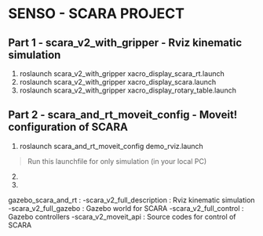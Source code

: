# SENSO - SCARA PROJECT

## Part 1 - scara_v2_with_gripper - Rviz kinematic simulation
1. roslaunch scara_v2_with_gripper xacro_display_scara_rt.launch
2. roslaunch scara_v2_with_gripper xacro_display_scara.launch
3. roslaunch scara_v2_with_gripper xacro_display_rotary_table.launch

## Part 2 - scara_and_rt_moveit_config - Moveit! configuration of SCARA
1. roslaunch scara_and_rt_moveit_config demo_rviz.launch
> Run this launchfile for only simulation (in your local PC)
2.
3.
 gazebo_scara_and_rt :
 	-scara_v2_full_description : Rviz kinematic simulation
	-scara_v2_full_gazebo : Gazebo world for SCARA
	-scara_v2_full_control : Gazebo controllers
	-scara_v2_moveit_api : Source codes for control of SCARA
